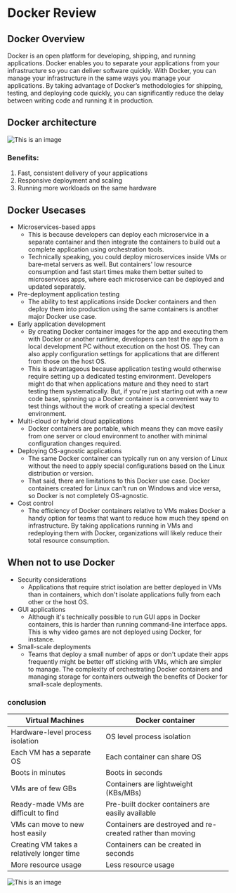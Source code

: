 # Docker Review
## Docker Overview
Docker is an open platform for developing, shipping, and running applications. Docker enables you to separate your applications from your infrastructure so you can deliver software quickly. With Docker, you can manage your infrastructure in the same ways you manage your applications. By taking advantage of Docker’s methodologies for shipping, testing, and deploying code quickly, you can significantly reduce the delay between writing code and running it in production.
## Docker architecture
![This is an image](https://docs.docker.com/engine/images/architecture.svg)
### Benefits:
1. Fast, consistent delivery of your applications
2. Responsive deployment and scaling
3. Running more workloads on the same hardware
## Docker Usecases
- Microservices-based apps
  - This is because developers can deploy each microservice in a separate container and then integrate the containers to build out a complete application using orchestration tools.
  - Technically speaking, you could deploy microservices inside VMs or bare-metal servers as well. But containers' low resource consumption and fast start times make them better suited to microservices apps, where each microservice can be deployed and updated separately.
- Pre-deployment application testing
  - The ability to test applications inside Docker containers and then deploy them into production using the same containers is another major Docker use case.
- Early application development
  - By creating Docker container images for the app and executing them with Docker or another runtime, developers can test the app from a local development PC without execution on the host OS. They can also apply configuration settings for applications that are different from those on the host OS.
  - This is advantageous because application testing would otherwise require setting up a dedicated testing environment. Developers might do that when applications mature and they need to start testing them systematically. But, if you're just starting out with a new code base, spinning up a Docker container is a convenient way to test things without the work of creating a special dev/test environment.
- Multi-cloud or hybrid cloud applications
  - Docker containers are portable, which means they can move easily from one server or cloud environment to another with minimal configuration changes required.
- Deploying OS-agnostic applications
  - The same Docker container can typically run on any version of Linux without the need to apply special configurations based on the Linux distribution or version.
  - That said, there are limitations to this Docker use case. Docker containers created for Linux can't run on Windows and vice versa, so Docker is not completely OS-agnostic.
- Cost control
  - The efficiency of Docker containers relative to VMs makes Docker a handy option for teams that want to reduce how much they spend on infrastructure. By taking applications running in VMs and redeploying them with Docker, organizations will likely reduce their total resource consumption.
## When not to use Docker
- Security considerations
  - Applications that require strict isolation are better deployed in VMs than in containers, which don't isolate applications fully from each other or the host OS.
- GUI applications
  - Although it's technically possible to run GUI apps in Docker containers, this is harder than running command-line interface apps. This is why video games are not deployed using Docker, for instance.
- Small-scale deployments
  - Teams that deploy a small number of apps or don't update their apps frequently might be better off sticking with VMs, which are simpler to manage. The complexity of orchestrating Docker containers and managing storage for containers outweigh the benefits of Docker for small-scale deployments.
### conclusion
| Virtual Machines | Docker container |
| --- | --- |
| Hardware-level process isolation | OS level process isolation |
| Each VM has a separate OS | Each container can share OS |
| Boots in minutes | 	Boots in seconds |
| VMs are of few GBs | 	Containers are lightweight (KBs/MBs) |
| Ready-made VMs are difficult to find | Pre-built docker containers are easily available |
| VMs can move to new host easily | Containers are destroyed and re-created rather than moving |
| Creating VM takes a relatively longer time | Containers can be created in seconds |
| More resource usage | Less resource usage |

![This is an image](https://k21academy.com/wp-content/uploads/2020/05/2020_05_13_12_19_07_PowerPoint_Slide_Show_Azure_AZ104_M01_Compute_ed1_.png)
